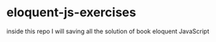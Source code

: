 # eloquent-js-exercises
inside this repo I will saving all the solution of book eloquent JavaScript
